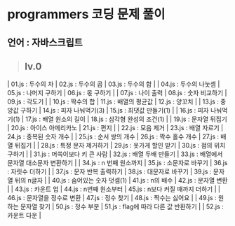 # programmers 코딩 문제 풀이
## 언어 : 자바스크립트

>## lv.0
| 01.js : 두수의 차 | 02.js : 두수의 곱 | 03.js : 두수의 합 |
| 04.js : 두수의 나눗셈 | 05.js : 나머지 구하기 | 06.js : 몫 구하기 |
| 07.js : 나이 출력 | 08.js : 숫자 비교하기 | 09.js : 각도기 |
| 10.js : 짝수의 합 | 11.js : 배열의 평균값 | 12.js : 양꼬치 |
| 13.js : 중앙값 구하기 | 14.js : 피자 나눠먹기(3) | 15.js : 최댓값 만들기(1) |
| 16.js : 피자 나눠먹기(1) | 17.js : 배열 원소의 길이 | 18.js : 삼각형 완성의 조건(1) |
| 19.js : 문자열 뒤집기 | 20.js : 아이스 아메리카노 | 21.js : 편지 |
| 22.js : 모음 제거 | 23.js : 배열 자르기 | 24.js : 중복된 숫자 개수 |
| 25.js : 순서 쌍의 개수 | 26.js : 짝수 홀수 개수 | 27.js : 배열 뒤집기 |
| 28.js : 특정 문자 제거하기 | 29.js : 옷가게 할인 받기 | 30.js : 점의 위치 구하기 |
| 31.js : 머쓱이보다 키 큰 사람 | 32.js : 배열 두배 만들기 | 33.js : 배열에서 문자열 대소문자 변환하기 |
| 34.js : n 번째 원소까지 | 35.js : 소문자로 바꾸기 | 36.js : 자릿수 더하기 |
| 37.js : 문자 반복 출력하기 | 38.js : 대문자로 바꾸기 | 39.js : 문자열 뒤의 n글자 |
| 40.js : 숨어있는 숫자 덧셈(1) | 41.js : n의 배수 | 42.js : 문자열 변환 |
| 43.js : 카운트 업 | 44.js : n번째 원소부터 | 45.js : n보다 커질 때까지 더하기 |
| 46.js : 문자열을 정수로 변환 | 47.js : 정수 찾기 | 48.js : 짝수는 싫어요 |
| 49.js : 원하는 문자열 찾기 | 50.js : 정수 부분 | 51.js : flag에 따라 다른 값 반환하기 |
| 52.js : 카운트 다운 |
